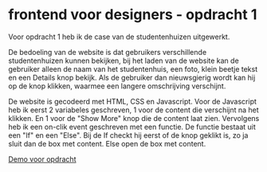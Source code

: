 # frontend voor designers - opdracht 1
Voor opdracht 1 heb ik de case van de studentenhuizen uitgewerkt. 

De bedoeling van de website is dat gebruikers verschillende studentenhuizen kunnen bekijken, bij het laden van de website kan de gebruiker alleen de naam van het studentenhuis, een foto, klein beetje tekst en een Details knop bekijk. Als de gebruiker dan nieuwsgierig wordt kan hij op de knop klikken, waarmee een langere omschrijving verschijnt.

De website is gecodeerd met HTML, CSS en Javascript. Voor de Javascript heb ik eerst 2 variabeles geschreven, 1 voor de content die verschijnt na het klikken. En 1 voor de "Show More" knop die de content laat zien. Vervolgens heb ik een on-clik event geschreven met een functie. De functie bestaat uit een "If" en een "Else". Bij de If checkt hij eerst of de knop geklikt is, zo ja sluit dan de box met content. Else open de box met content.

[Demo voor opdracht](https://bastiaanvanwielink.github.io/frontendvoordesigners/opdracht1/v1/)
